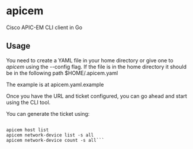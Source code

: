 # apicem

Cisco APIC-EM CLI client in Go

## Usage

You need to create a YAML file in your home directory or give one to *apicem* using the --config flag. If the file is in the home directory it should be in the following path $HOME/.apicem.yaml

The example is at apicem.yaml.example

Once you have the URL and ticket configured, you can go ahead and start using the CLI tool.

You can generate the ticket using:

```apicem ticket -u <USERNAME> -p <PASSwORD>

apicem host list
apicem network-device list -s all
apicem network-device count -s all```

